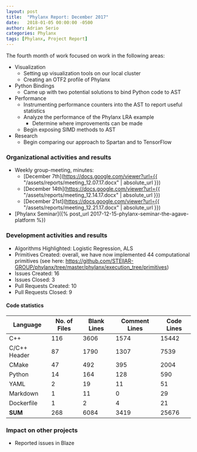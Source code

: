 ```yaml
---
layout: post
title:  "Phylanx Report: December 2017"
date:   2018-01-05 00:00:00 -0500
author: Adrian Serio
categories: Phylanx
tags: [Phylanx, Project Report]
---
```

The fourth month of work focused on work in the following areas:

* Visualization
    * Setting up visualization tools on our local cluster
    * Creating an OTF2 profile of Phylanx
* Python Bindings
    * Came up with two potential solutions to bind Python code to AST
* Performance
    * Instrumenting performance counters into the AST to report useful statistics
    * Analyze the performance of the Phylanx LRA example
        * Determine where improvements can be made
    * Begin exposing SIMD methods to AST
* Research
    * Begin comparing our approach to Spartan and to TensorFlow

### Organizational activities and results

* Weekly group-meeting, minutes:
    * [December 7th](https://docs.google.com/viewer?url={{ "/assets/reports/meeting_12.07.17.docx" | absolute_url }})
    * [December 14th](https://docs.google.com/viewer?url={{ "/assets/reports/meeting_12.14.17.docx" | absolute_url }})
    * [December 21st](https://docs.google.com/viewer?url={{ "/assets/reports/meeting_12.21.17.docx" | absolute_url }})
* [Phylanx Seminar]({% post_url 2017-12-15-phylanx-seminar-the-agave-platform %})

### Development activities and results

* Algorithms Highlighted: Logistic Regression, ALS
* Primitives Created: overall, we have now implemented 44 computational primitives (see here: <https://github.com/STEllAR-GROUP/phylanx/tree/master/phylanx/execution_tree/primitives>)
* Issues Created: 16
* Issues Closed: 3
* Pull Requests Created: 10
* Pull Requests Closed: 9

#### Code statistics

Language      | No. of Files |  Blank Lines |   Comment Lines |  Code Lines
--------------|--------------|--------------|-----------------|-------------
 C++          |     116      |    3606      |        1574     |     15442
 C/C++ Header |      87      |    1790      |        1307     |      7539
 CMake        |      47      |     492      |         395     |      2004
 Python       |      14      |     164      |         128     |       590
 YAML         |       2      |      19      |          11     |        51
 Markdown     |       1      |      11      |           0     |        29
 Dockerfile   |       1      |       2      |           4     |        21
**SUM**       |     268      |    6084      |        3419     |     25676

### Impact on other projects

* Reported issues in Blaze
